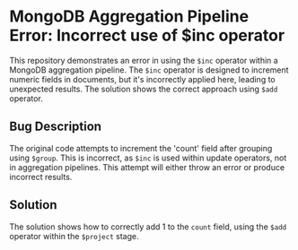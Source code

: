 # MongoDB Aggregation Pipeline Error: Incorrect use of $inc operator

This repository demonstrates an error in using the `$inc` operator within a MongoDB aggregation pipeline.  The `$inc` operator is designed to increment numeric fields in documents, but it's incorrectly applied here, leading to unexpected results. The solution shows the correct approach using `$add` operator.

## Bug Description
The original code attempts to increment the 'count' field after grouping using `$group`. This is incorrect, as `$inc` is used within update operators, not in aggregation pipelines. This attempt will either throw an error or produce incorrect results.

## Solution
The solution shows how to correctly add 1 to the `count` field, using the `$add` operator within the `$project` stage.